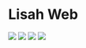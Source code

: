 # Lisah Web

![](https://img.shields.io/badge/Node-22.10.0-blue) 
![](https://img.shields.io/badge/Npm-10.9.7-blue) 
![](https://img.shields.io/badge/Angular-20.0.4-red) 
![](https://img.shields.io/badge/Javascript-yellow) 